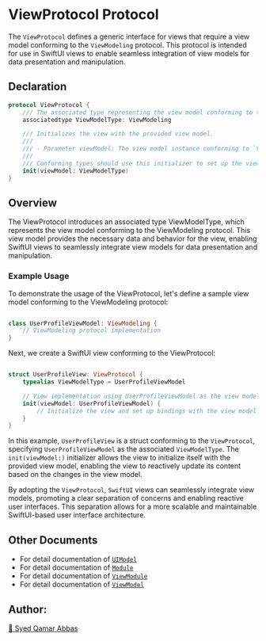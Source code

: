 # ViewProtocol Protocol


The `ViewProtocol` defines a generic interface for views that require a view model conforming to the `ViewModeling` protocol. This protocol is intended for use in SwiftUI views to enable seamless integration of view models for data presentation and manipulation.

## Declaration

```swift
protocol ViewProtocol {
    /// The associated type representing the view model conforming to the `ViewModeling` protocol.
    associatedtype ViewModelType: ViewModeling

    /// Initializes the view with the provided view model.
    ///
    /// - Parameter viewModel: The view model instance conforming to `ViewModeling`.
    ///
    /// Conforming types should use this initializer to set up the view and bind its properties to the corresponding properties in the view model.
    init(viewModel: ViewModelType)
}
```

## Overview

The ViewProtocol introduces an associated type ViewModelType, which represents the view model conforming to the ViewModeling protocol. This view model provides the necessary data and behavior for the view, enabling SwiftUI views to seamlessly integrate view models for data presentation and manipulation.

### Example Usage

To demonstrate the usage of the ViewProtocol, let's define a sample view model conforming to the ViewModeling protocol:

``` swift

class UserProfileViewModel: ViewModeling {
    // ViewModeling protocol implementation
}
```
Next, we create a SwiftUI view conforming to the ViewProtocol:

``` swift

struct UserProfileView: ViewProtocol {
    typealias ViewModelType = UserProfileViewModel

    // View implementation using UserProfileViewModel as the view model
    init(viewModel: UserProfileViewModel) {
        // Initialize the view and set up bindings with the view model
    }
}
```
In this example, `UserProfileView` is a struct conforming to the `ViewProtocol`, specifying `UserProfileViewModel` as the associated `ViewModelType`. The `init(viewModel:)` initializer allows the view to initialize itself with the provided view model, enabling the view to reactively update its content based on the changes in the view model.

By adopting the `ViewProtocol`, `SwiftUI` views can seamlessly integrate view models, promoting a clear separation of concerns and enabling reactive user interfaces. This separation allows for a more scalable and maintainable SwiftUI-based user interface architecture.


## Other Documents

- For detail documentation of [`UIModel`](UIModel.md)
- For detail documentation of [`Module`](Module.md)
- For detail documentation of [`ViewModule`](ViewModule.md)
- For detail documentation of [`ViewModel`](ViewModel.md)

## Author:
[🔗 Syed Qamar Abbas](https://www.linkedin.com/in/syed-qamar-abbas-2b23b794/)
